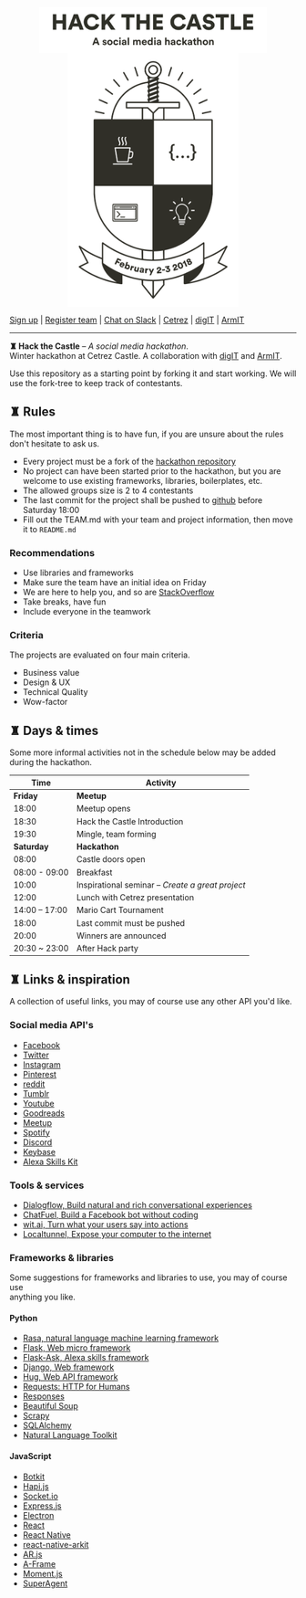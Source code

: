 
<p align="center">
  <a href="http://hack.cetrez.com/"><img src="./images/logo.svg" alt="Hack the Castle" align="center" width="400"></a>
  <br />
  <a href="http://hack.cetrez.com/"><img src="./images/crest.svg" alt="February 2-3, 2018" align="center" width="300"></a>
</p>

[Sign up](http:/hack.cetrez.com) | [Register team](http:/hack.cetrez.com/teams) | [Chat on Slack](https://join.slack.com/t/cetrezhack2018/shared_invite/enQtMzA3MjEwMjE2NTUxLWY4NTc5N2NhMzk5M2Y5NGRiOTJlMWI3OTQ0OWI4YzI4Zjg0ZWUzZGU1NTQ2NzkxODVkNmRiNjVhODgxMmI2MGQ) | [Cetrez](http://cetrez.com/) | [digIT](http://github.com/cthit) | [ArmIT](https://chalmers.it/business/)
___
**♜ Hack the Castle** – *A social media hackathon*.  
Winter hackathon at Cetrez Castle.
A collaboration with [digIT](http://github.com/cthit) and [ArmIT](https://chalmers.it/business/).

Use this repository as a starting point by forking it and start working.
We will use the fork-tree to keep track of contestants.

## ♜ Rules
The most important thing is to have fun, if you are unsure about the rules don't
hesitate to ask us.  
- Every project must be a fork of the [hackathon repository](https://github.com/cetrez/Hack-the-Castle-2018)
- No project can have been started prior to the hackathon, but you are welcome
to use existing frameworks, libraries, boilerplates, etc.
- The allowed groups size is 2 to 4 contestants
- The last commit for the project shall be pushed to [github](https://github.com)
before Saturday 18:00
- Fill out the TEAM.md with your team and project information, then move it to
`README.md`

### Recommendations
- Use libraries and frameworks
- Make sure the team have an initial idea on Friday
- We are here to help you, and so are [StackOverflow](https://stackoverflow.com)
- Take breaks, have fun
- Include everyone in the teamwork


### Criteria
The projects are evaluated on four main criteria.
- Business value
- Design & UX
- Technical Quality
- Wow-factor

## ♜ Days & times
Some more informal activities not in the schedule below may be added during the
hackathon.

|Time  | Activity                       |
|---   | ---                            |
|**Friday**    |  **Meetup**            |
|18:00 | Meetup opens                   |
|18:30 | Hack the Castle Introduction   |
|19:30 | Mingle, team forming           |
|**Saturday**  |  **Hackathon**         |
|08:00 | Castle doors open              |
|08:00 - 09:00 | Breakfast              |
|10:00 | Inspirational seminar – *Create a great project* |
|12:00 | Lunch with Cetrez presentation |
|14:00 – 17:00 | Mario Cart Tournament  |
|18:00 | Last commit must be pushed     |
|20:00 | Winners are announced          |
|20:30 ~ 23:00 | After Hack party       |

## ♜ Links & inspiration
A collection of useful links, you may of course use any other API you'd like.

### Social media API's
- [Facebook](https://developers.facebook.com/)
- [Twitter](https://developer.twitter.com/)
- [Instagram](https://www.instagram.com/developer/)
- [Pinterest](https://developers.pinterest.com/)
- [reddit](https://www.reddit.com/dev/api)
- [Tumblr](https://www.tumblr.com/docs/en/api/v2)
- [Youtube](https://developers.google.com/youtube/)
- [Goodreads](https://www.goodreads.com/api)
- [Meetup](https://www.meetup.com/meetup_api/auth/)
- [Spotify](https://beta.developer.spotify.com/documentation/web-api/)
- [Discord](https://discordapp.com/developers/docs/intro)
- [Keybase](https://keybase.io/docs/api/1.0)
- [Alexa Skills Kit](https://developer.amazon.com/alexa-skills-kit)

### Tools & services
- [Dialogflow, Build natural and rich conversational experiences](https://dialogflow.com/)
- [ChatFuel, Build a Facebook bot without coding](https://chatfuel.com/)
- [wit.ai, Turn what your users say into actions](https://wit.ai/)
- [Localtunnel, Expose your computer to the internet](https://localtunnel.github.io/www/)

### Frameworks & libraries
Some suggestions for frameworks and libraries to use, you may of course use  
anything you like.

#### Python
- [Rasa, natural language machine learning framework](https://rasa.com/)
- [Flask, Web micro framework](http://flask.pocoo.org/)
- [Flask-Ask, Alexa skills framework](https://github.com/johnwheeler/flask-ask/)
- [Django, Web framework](https://www.djangoproject.com/)
- [Hug, Web API framework](http://www.hug.rest/)
- [Requests: HTTP for Humans](http://docs.python-requests.org/en/master/)
- [Responses](https://github.com/getsentry/responses)
- [Beautiful Soup](https://www.crummy.com/software/BeautifulSoup/)
- [Scrapy](https://scrapy.org/)
- [SQLAlchemy](http://www.sqlalchemy.org/)
- [Natural Language Toolkit](http://www.nltk.org/)

#### JavaScript
- [Botkit](https://www.botkit.ai/)
- [Hapi.js](https://hapijs.com/)
- [Socket.io](https://socket.io/)
- [Express.js](https://expressjs.com/)
- [Electron](https://electronjs.org/)
- [React](https://reactjs.org/)
- [React Native](https://facebook.github.io/react-native/)
- [react-native-arkit](https://github.com/HippoAR/react-native-arkit)
- [AR.js](https://github.com/jeromeetienne/AR.js)
- [A-Frame](https://aframe.io/)
- [Moment.js](http://momentjs.com/)
- [SuperAgent](https://visionmedia.github.io/superagent/)
